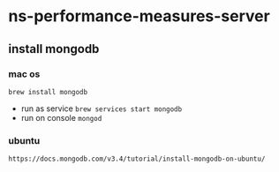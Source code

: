 # ns-performance-measures-server

## install mongodb

### mac os
`brew install mongodb`
* run as service 
`brew services start mongodb`
* run on console
`mongod`

### ubuntu 
`https://docs.mongodb.com/v3.4/tutorial/install-mongodb-on-ubuntu/`

